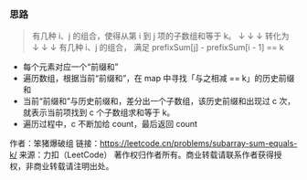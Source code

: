 ### 思路
> 有几种 i、j 的组合，使得从第 i 到 j 项的子数组和等于 k。 
↓ ↓ ↓ 转化为 ↓ ↓ ↓ 有几种 i、j 的组合，
满足 prefixSum[j] - prefixSum[i - 1] == k
> 
- 每个元素对应一个“前缀和”
- 遍历数组，根据当前“前缀和”，在 map 中寻找「与之相减 == k」的历史前缀和
- 当前“前缀和”与历史前缀和，差分出一个子数组，该历史前缀和出现过 c 次，就表示当前项找到 c 个子数组求和等于 k。
- 遍历过程中，c 不断加给 count，最后返回 count

作者：笨猪爆破组
链接：https://leetcode.cn/problems/subarray-sum-equals-k/
来源：力扣（LeetCode）
著作权归作者所有。商业转载请联系作者获得授权，非商业转载请注明出处。